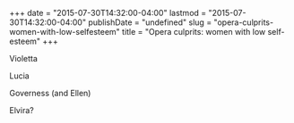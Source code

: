 +++
date = "2015-07-30T14:32:00-04:00"
lastmod = "2015-07-30T14:32:00-04:00"
publishDate = "undefined"
slug = "opera-culprits-women-with-low-selfesteem"
title = "Opera culprits: women with low self-esteem"
+++

Violetta

Lucia

Governess (and Ellen)

Elvira?


